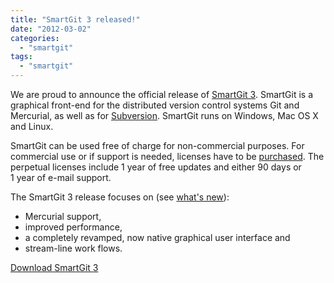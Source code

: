 ```yaml
---
title: "SmartGit 3 released!"
date: "2012-03-02"
categories: 
  - "smartgit"
tags: 
  - "smartgit"
---
```


We are proud to announce the official release of [SmartGit 3](http://www.syntevo.com/smartgit/). SmartGit is a graphical front-end for the distributed version control systems Git and Mercurial, as well as for [Subversion](http://www.syntevo.com/git-svn/index.html). SmartGit runs on Windows, Mac OS X and Linux.

SmartGit can be used free of charge for non-commercial purposes. For commercial use or if support is needed, licenses have to be [purchased](http://www.syntevo.com/smartgit/purchase.html). The perpetual licenses include 1 year of free updates and either 90 days or 1 year of e-mail support.

The SmartGit 3 release focuses on (see [what's new](http://www.syntevo.com/smartgit/whatsnew.html)):

- Mercurial support,
- improved performance,
- a completely revamped, now native graphical user interface and
- stream-line work flows.

[Download SmartGit 3](http://www.syntevo.com/smartgit/download.html)
